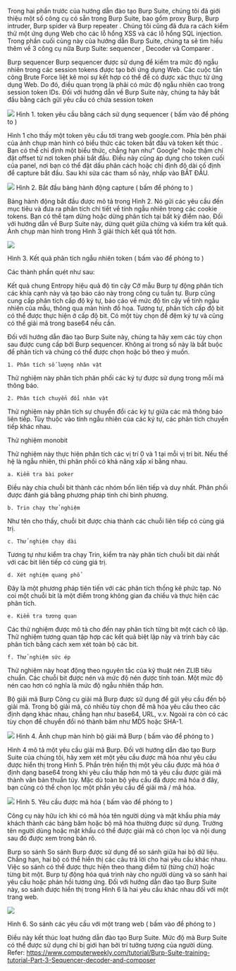 Trong hai phần trước của hướng dẫn đào tạo Burp Suite, chúng tôi đã giới thiệu một số công cụ có sẵn trong Burp Suite, bao gồm proxy Burp, Burp intruder, Burp spider và Burp repeater . Chúng tôi cũng đã đưa ra cách kiểm thử một ứng dụng Web cho các lỗ hổng XSS và các lỗ hổng  SQL injection. Trong phần cuối cùng này của hướng dẫn  Burp Suite, chúng ta sẽ tìm hiểu thêm về 3 công cụ  nữa Burp Suite: sequencer , Decoder và Comparer .

Burp sequencer
Burp sequencer  được sử dụng để kiểm tra mức độ ngẫu nhiên trong các session tokens được tạo bởi ứng dụng Web. Các cuộc tấn công Brute Force liệt kê mọi sự kết hợp có thể để có được xác thực từ ứng dụng Web. Do đó, điều quan trọng là phải có mức độ ngẫu nhiên cao trong session token IDs. Đối với hướng dẫn về Burp Suite này, chúng ta hãy bắt đầu bằng cách gửi yêu cầu có chứa session token


![](https://images.viblo.asia/5c7e7b63-0792-45bd-b25e-2e81d1aaa371.PNG)
Hình 1. token yêu cầu bằng cách sử dụng sequencer  ( bấm vào để phóng to )

Hình 1 cho thấy một token yêu cầu tới trang web google.com. Phía bên phải của ảnh chụp màn hình có biểu thức các token bắt đầu và token kết thúc . Bạn có thể chỉ định một biểu thức, chẳng hạn như" Google" hoặc thậm chí đặt  offset  từ nơi token phải bắt đầu. Điều này cũng áp dụng cho token cuối của panel, nơi bạn có thể đặt dấu phân cách hoặc chỉ định độ dài cố định để capture bắt đầu. Sau khi sửa các tham số này, nhấp vào BẮT ĐẦU.



![](https://images.viblo.asia/4d530d40-2f30-4dac-87be-08f9d7e86de7.PNG)
Hình 2. Bắt đầu bảng hành động capture ( bấm để phóng to )

Bảng hành động bắt đầu được mô tả trong Hình 2. Nó gửi các yêu cầu đến mục tiêu và đưa ra phân tích chi tiết về tính ngẫu nhiên trong các cookie tokens. Bạn có thể tạm dừng hoặc dừng phân tích tại bất kỳ điểm nào. Đối với hướng dẫn về Burp Suite này, dừng quét giữa chừng và kiểm tra kết quả. Ảnh chụp màn hình trong Hình 3 giải thích kết quả tốt hơn.


![](https://images.viblo.asia/811dbe41-4b6e-40e6-94a1-7d8a5a544ffa.PNG)

Hình 3. Kết quả phân tích ngẫu nhiên token ( bấm vào để phóng to )

Các thành phần quét như sau:

Kết quả chung
Entropy hiệu quả
độ tin cậy
Cỡ mẫu
Burp tự động phân tích các khía cạnh này và tạo báo cáo này trong công cụ tuần tự. Burp cũng cung cấp phân tích cấp độ ký tự, báo cáo về mức độ tin cậy về tính ngẫu nhiên của mẫu, thông qua màn hình đồ họa. Tương tự, phân tích cấp độ bit có thể được thực hiện ở cấp độ bit. Có một tùy chọn để đệm ký tự và cũng có thể giải mã trong base64 nếu cần.

Đối với hướng dẫn đào tạo Burp Suite này, chúng ta hãy xem các tùy chọn sau được cung cấp bởi Burp sequencer. Không ai trong số này là bắt buộc để phân tích và chúng có thể được chọn hoặc bỏ theo ý muốn.

    1. Phân tích số lượng nhân vật 

Thử nghiệm này phân tích phân phối các ký tự được sử dụng trong mỗi mã thông báo.

    2. Phân tích chuyển đổi nhân vật

Thử nghiệm này phân tích sự chuyển đổi các ký tự giữa các mã thông báo liên tiếp. Tùy thuộc vào tính ngẫu nhiên của các ký tự, các phân tích chuyển tiếp khác nhau.






Thử nghiệm monobit

Thử nghiệm này thực hiện phân tích các vị trí 0 và 1 tại mỗi vị trí bit. Nếu thế hệ là ngẫu nhiên, thì phân phối có khả năng xấp xỉ bằng nhau.

    a. Kiểm tra bài poker

Điều này chia chuỗi bit thành các nhóm bốn liên tiếp và duy nhất. Phân phối được đánh giá bằng phương pháp tính chi bình phương.

    b. Trin chạy thử nghiệm

Như tên cho thấy, chuỗi bit được chia thành các chuỗi liên tiếp có cùng giá trị.

    c. Thử nghiệm chạy dài

Tương tự như kiểm tra chạy Trin, kiểm tra này phân tích chuỗi bit dài nhất với các bit liên tiếp có cùng giá trị.

    d. Xét nghiệm quang phổ

Đây là một phương pháp tiên tiến với các phân tích thống kê phức tạp. Nó coi một chuỗi bit là một điểm trong không gian đa chiều và thực hiện các phân tích.

    e. Kiểm tra tương quan

Các thử nghiệm được mô tả cho đến nay phân tích từng bit một cách cô lập. Thử nghiệm tương quan tập hợp các kết quả biệt lập này và trình bày các phân tích bằng cách xem xét toàn bộ các bit.

    f. Thử nghiệm sức ép

Thử nghiệm này hoạt động theo nguyên tắc của kỹ thuật nén ZLIB tiêu chuẩn. Các chuỗi bit được nén và mức độ nén được tính toán. Một mức độ nén cao hơn có nghĩa là mức độ ngẫu nhiên thấp hơn.

Bộ giải mã Burp
Công cụ giải mã Burp được sử dụng để gửi yêu cầu đến bộ giải mã. Trong bộ giải mã, có nhiều tùy chọn để mã hóa yêu cầu theo các định dạng khác nhau, chẳng hạn như base64, URL, v.v. Ngoài ra còn có các tùy chọn để chuyển đổi nó thành băm như MD5 hoặc SHA-1.


![](https://images.viblo.asia/d144423b-947b-421f-9a6a-d67aa5cb6b96.PNG)
Hình 4. Ảnh chụp màn hình bộ giải mã Burp ( bấm vào để phóng to )

Hình 4 mô tả một yêu cầu giải mã Burp. Đối với hướng dẫn đào tạo Burp Suite của chúng tôi, hãy xem xét một yêu cầu được mã hóa như yêu cầu được hiển thị trong Hình 5. Phần trên hiển thị một yêu cầu được mã hóa ở định dạng base64 trong khi yêu cầu thấp hơn mô tả yêu cầu được giải mã thành văn bản thuần túy. Mặc dù toàn bộ yêu cầu đã được mã hóa ở đây, bạn cũng có thể chọn lọc một phần yêu cầu để giải mã / mã hóa.  



![](https://images.viblo.asia/ca4d945a-4a7c-4f99-9747-60d4edde85d8.PNG)
Hình 5. Yêu cầu được mã hóa ( bấm vào để phóng to )

Công cụ này hữu ích khi có mã hóa tên người dùng và mật khẩu phía máy khách thành các bảng băm hoặc bộ mã hóa thường được sử dụng. Trường tên người dùng hoặc mật khẩu có thể được giải mã có chọn lọc và nội dung sau đó được xem trong bản rõ.

Burp so sánh
So sánh Burp được sử dụng để so sánh giữa hai bộ dữ liệu. Chẳng hạn, hai bộ có thể hiển thị các câu trả lời cho hai yêu cầu khác nhau. Việc so sánh có thể được thực hiện theo thang điểm từ (từng chữ) hoặc từng bit một. Burp tự động hóa quá trình này cho người dùng và so sánh hai yêu cầu hoặc phản hồi tương ứng. Đối với hướng dẫn đào tạo Burp Suite này, so sánh được hiển thị trong Hình 6 là hai yêu cầu khác nhau đối với một trang web.


![](https://images.viblo.asia/91991d7b-2dd7-4286-91ab-7cc441d77472.PNG)

Hình 6. So sánh các yêu cầu với một trang web ( bấm vào để phóng to )

Điều này kết thúc loạt hướng dẫn đào tạo Burp Suite. Mức độ mà Burp Suite có thể được sử dụng chỉ bị giới hạn bởi trí tưởng tượng của người dùng.
Refer: https://www.computerweekly.com/tutorial/Burp-Suite-training-tutorial-Part-3-Sequencer-decoder-and-composer